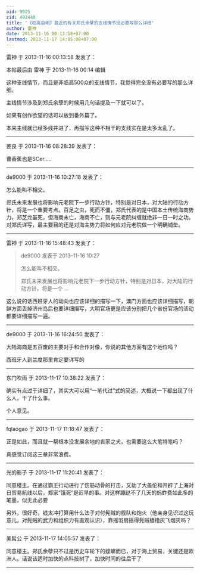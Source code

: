```yaml
---
aid: 9025
zid: 492440
title: '《临高启明》最近的有关郑氏余孽的支线情节没必要写那么详细'
author: 雷神
date: 2013-11-16 00:13:58+07:00
lastmod: 2013-11-17 14:05:00+07:00
---
```


雷神 于 2013-11-16 00:13:58 发表了：

本帖最后由 雷神 于 2013-11-16 00:14 编辑 

这种支线情节，而且是非临高500众的支线情节，我觉得完全没有必要写的那么详细。

主线情节涉及到郑氏余孽的时候用几句话提及一下就可以了。

如果有创作欲望的话可以放到番外篇了。

本来主线就已经多线并进了，再描写这种不相干的支线实在是太多太乱了。

---------

姜良 于 2013-11-16 08:28:39 发表了：

曹香蕉也是SCer.....

---------

de9000 于 2013-11-16 10:27:18 发表了：

怎么能叫不相交。

郑氏未来发展也将影响元老院下一步行动方针，特别是对日本，对大陆的行动方针，将是一个重要考点。百足之虫，死而不僵，郑氏代表的是中国本土传统海商势力，郑芝龙虽死，但海商未亡，海商不亡，则与元老院纠缠就绝非一日一时之功。对郑氏详写，最主要目的还是对海主势力将如何应对元老院做一个明确铺垫。

---------

雷神 于 2013-11-16 15:48:43 发表了：

> de9000 发表于 2013-11-16 10:27
> 
> 怎么能叫不相交。
> 
> 郑氏未来发展也将影响元老院下一步行动方针，特别是对日本，对大陆的行动方针，将是一个 ...



这么说的话西班牙人的动向也应该详细的描写一下，澳门方面也应该详细描写，朝鲜方面丢掉济州岛后也要详细描写，大明官场更是应该分别把几个省份官场的活动都要详细描写一遍。

---------

de9000 于 2013-11-16 16:24:50 发表了：

大陆海商是五百废的主要对手和合作对像，你说的其他方面有这个地位吗？

西班牙人到兰度那里肯定要详写的

---------

东门吹雨 于 2013-11-17 10:38:22 发表了：

确实有点过于详细了，其实大可以用“一笔代过”式的简述，大概说一下都出现了什么人，干了什么事。

个人意见。

---------

fqlaogao 于 2013-11-17 11:18:47 发表了：

正是如此，而且就一帮根本没发展余地的丧家之犬，也需要这么大笔特笔吗？

真感觉订阅这三章非常浪费。

---------

光的影子 于 2013-11-17 11:20:41 发表了：

同意楼主。在通过霸王行动进行了伤筋动骨的打击，又劫了大盖伦和开辟了上海对日贸易航线以后，郑家“饿死”是迟早的事。对这样蹦跶不了几天的蚂蚱费如此多的笔墨，似无此必要

另外，很好奇，钱太冲打算用什么法子对付髡贼的舰队和炮火（他亲身见识过这玩意儿，对髡贼的武力和组织力有直观认识），靠摇羽扇摇得髡贼樯橹灰飞烟灭吗？

---------

美髯公 于 2013-11-17 14:05:57 发表了：

同意楼主。郑氏余孽只不过是历史车轮下的螳螂而已，对于海上贸易，关键还是欧洲人。话说该适时加快的点科技树了，加快时间的往后干了

---------

